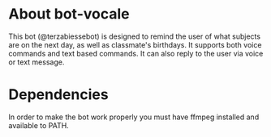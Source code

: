 # About bot-vocale

This bot (@terzabiessebot) is designed to remind the user of what subjects are on the next day, as well as classmate's birthdays.
It supports both voice commands and text based commands. It can also reply to the user via voice or text message.

# Dependencies

In order to make the bot work properly you must have ffmpeg installed and available to PATH.
